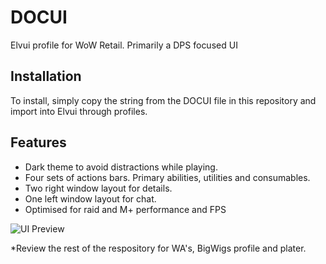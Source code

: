 # DOCUI
Elvui profile for WoW Retail. Primarily a DPS focused UI


## **Installation**
To install, simply copy the string from the DOCUI file in this repository and import into Elvui through profiles.

## **Features**
- Dark theme to avoid distractions while playing.
- Four sets of actions bars. Primary abilities, utilities and consumables.
- Two right window layout for details.
- One left window layout for chat. 
- Optimised for raid and M+ performance and FPS


![UI Preview](https://i.imgur.com/POTbdcm.png)

*Review the rest of the respository for WA's, BigWigs profile and plater.
